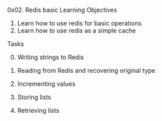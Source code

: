 0x02. Redis basic
Learning Objectives

   1.  Learn how to use redis for basic operations
   2.  Learn how to use redis as a simple cache

Tasks

0. Writing strings to Redis

1. Reading from Redis and recovering original type 

2. Incrementing values 

3. Storing lists 

4. Retrieving lists


